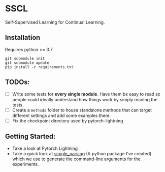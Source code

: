 # SSCL
Self-Supervised Learning for Continual Learning.



## Installation
Requires python >= 3.7

```console
git submodule init
git submodule update
pip install -r requirements.txt
```

## TODOs:
- [ ] Write some tests for **every single module**. Have them be easy to read so people could ideally understand how things work by simply reading the tests.
- [ ] Create a `methods` folder to house standalone methods that can target different settings and add some examples there.
- [ ] Fix the checkpoint directory used by pytorch-lightning

## Getting Started:
- Take a look at Pytorch Lightning
- Take a quick look at [simple_parsing](https://github.com/lebrice/SimpleParsing) (A python package I've created) which we use to generate the command-line arguments for the experiments.
